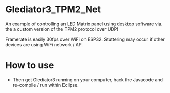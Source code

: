 # Glediator3_TPM2_Net
An example of controlling an LED Matrix panel using desktop software via. the a custom version of the TPM2 protocol over UDP!

Framerate is easily 30fps over WiFi on ESP32. Stuttering may occur if other devices are using WiFi network / AP.

# How to use
* Then get Glediator3 running on your computer, hack the Javacode and re-compile / run within Eclipse.

